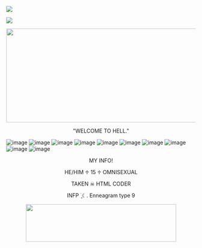 ![](https://lastfm-recently-played.vercel.app/api?user=bugged_outtt&count=1)

![](https://komarev.com/ghpvc/?username=MARYGOOREE&color=red)

 <p align="center">
   <img width="850" height="250" src="https://wallpaperaccess.com/full/2922662.jpg?ex=67f0492a&is=67eef7aa&hm=a71933f95904e4471cc0217cff9bb197b33f2ea4c9c118092e174d0c1f4862aa&=&format=webp&quality=lossless&width=756&height=756">
 <p align="center">
 "WELCOME TO HELL."

 ![image](https://64.media.tumblr.com/ceb1931c4b74562d1356e028e2e8635b/055b6239baca094c-3c/s250x400/e25f3337a25301c6c149805e500bc4dd837b0501.gifv)
 ![image](https://64.media.tumblr.com/c4dae9b43ba10cf9ace129b36b2ee5e9/055b6239baca094c-33/s250x400/70b2a58086af64763f231d29180faf0932e6c3e5.gifv)
 ![image](https://64.media.tumblr.com/2a4e0a75fd6f8a53ad4b18d3a1ae9a1d/055b6239baca094c-ee/s250x400/9df6db11c3d6148bac7156386dfeae12dc9481a7.gifv)
 ![image](https://64.media.tumblr.com/92bb16ec712d28257be94ee4ddfae141/66f8bee48421ca35-22/s250x400/25ecd1602079153c5b0d838b6cf353cc5338b4ac.gifv)
 ![image](https://media.discordapp.net/attachments/1162202245656477731/1362777275543851058/PHANTOM.gif?ex=6803a0bd&is=68024f3d&hm=07e025fd49e40ad02da72502192dfb5c0a8e3c4969527c936da3f34b15489205&=)
 ![image](https://64.media.tumblr.com/17f21d9b27a28decb5d8c4c5de6cffb6/2a2a38d23c8923e1-49/s250x400/ab8b2e75c113c2e00e0e5bb6da8379b54fc688a1.gifv)
 ![image](https://64.media.tumblr.com/588c485a783611e27fc1874f90f43715/2a2a38d23c8923e1-44/s250x400/aca468d690e9cd229165f09f59bf646fc0f57b8c.gifv)
 ![image](https://64.media.tumblr.com/d1da6153d9672b8066be4d9d25956c88/faabf6854e72cb80-79/s250x400/fb3b5c7ceac69325bbaf4f41b8a5449e11965a71.gifv)
 ![image](https://64.media.tumblr.com/d1a6ffe0db07bcc82cb29a3ac48926de/2a2a38d23c8923e1-60/s250x400/ff5d6f15c3df7fd7105b11aba2c2a7e45ab222b8.gifv)
 ![image](https://media.discordapp.net/attachments/1162202245656477731/1362776910924484668/BLOOD_SUCKER.gif?ex=6803a066&is=68024ee6&hm=04604b1bd344bbb28ea704a52fbb6b0b08232f459dca162844cf93d4c7ace35e&=)
 
 <p align="center">
MY INFO!

  <p align="center">
  HE/HIM ♱ 15 ♱ OMNISEXUAL
   
  <p align="center">
  TAKEN ☠︎︎ HTML CODER
   
  <p align="center">
  INFP ࣪ ִֶָ☾. Enneagram type 9


  <p align="center">
  <img width="400" height="100" src="https://64.media.tumblr.com/ed33350e8e1af47fdf6acc08f45330be/0204d4661e661699-3d/s250x400/00ca26ccc2d41daaf421ea5efbb3e0c86d0965dc.pnj?ex=67f0492a&is=67eef7aa&hm=a71933f95904e4471cc0217cff9bb197b33f2ea4c9c118092e174d0c1f4862aa&=&format=webp&quality=lossless&width=756&height=756">
